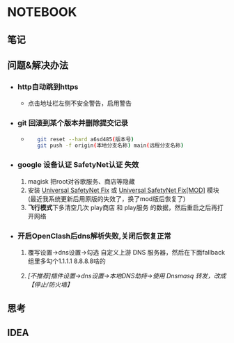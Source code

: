 # NOTEBOOK

## 笔记

## 问题&解决办法  

- ###  http自动跳到https  
     - 点击地址栏左侧不安全警告，启用警告
- ###  git 回滚到某个版本并删除提交记录  
     - ```bash
          git reset --hard a6sd485(版本号)
          git push -f origin(本地分支名称) main(远程分支名称)
       ```
- ###  google 设备认证 SafetyNet认证 失效
     1. magisk 把root对谷歌服务、商店等隐藏
     2. 安装 [Universal SafetyNet Fix](https://github.com/kdrag0n/safetynet-fix) 或 [Universal SafetyNet Fix[MOD]](https://github.com/Displax/safetynet-fix) 模块(最近我系统更新后用原版的失效了，换了mod版后恢复了)
     3. **飞行模式**下多清空几次 play商店 和 play服务 的数据，然后重启之后再打开网络
- ###  开启OpenClash后dns解析失败,关闭后恢复正常
     1. 覆写设置→dns设置→勾选 自定义上游 DNS 服务器，然后在下面fallback组里多勾个1.1.1.1 8.8.8.8啥的

     2. _[不推荐]插件设置→dns设置→本地DNS劫持→使用 Dnsmasq 转发，改成【停止/防火墙】_

## 思考

## IDEA
